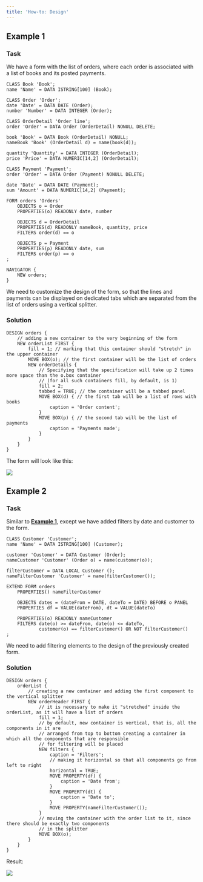 ```yaml
---
title: 'How-to: Design'
---
```


## Example 1

### Task

We have a form with the list of orders, where each order is associated with a list of books and its posted payments.

```lsf
CLASS Book 'Book';
name 'Name' = DATA ISTRING[100] (Book);

CLASS Order 'Order';
date 'Date' = DATA DATE (Order);
number 'Number' = DATA INTEGER (Order);

CLASS OrderDetail 'Order line';
order 'Order' = DATA Order (OrderDetail) NONULL DELETE;

book 'Book' = DATA Book (OrderDetail) NONULL;
nameBook 'Book' (OrderDetail d) = name(book(d));

quantity 'Quantity' = DATA INTEGER (OrderDetail);
price 'Price' = DATA NUMERIC[14,2] (OrderDetail);

CLASS Payment 'Payment';
order 'Order' = DATA Order (Payment) NONULL DELETE;

date 'Date' = DATA DATE (Payment);
sum 'Amount' = DATA NUMERIC[14,2] (Payment);

FORM orders 'Orders'
    OBJECTS o = Order
    PROPERTIES(o) READONLY date, number

    OBJECTS d = OrderDetail
    PROPERTIES(d) READONLY nameBook, quantity, price
    FILTERS order(d) == o

    OBJECTS p = Payment
    PROPERTIES(p) READONLY date, sum
    FILTERS order(p) == o
;

NAVIGATOR {
    NEW orders;
}
```

We need to customize the design of the form, so that the lines and payments can be displayed on dedicated tabs which are separated from the list of orders using a vertical splitter.

### Solution

```lsf
DESIGN orders {
    // adding a new container to the very beginning of the form
    NEW orderList FIRST {
        fill = 1; // marking that this container should "stretch" in the upper container
        MOVE BOX(o); // the first container will be the list of orders
        NEW orderDetails {
            // Specifying that the specification will take up 2 times more space than the o.box container 
            // (for all such containers fill, by default, is 1)
            fill = 2;
            tabbed = TRUE; // the container will be a tabbed panel
            MOVE BOX(d) { // the first tab will be a list of rows with books
                caption = 'Order content';
            }
            MOVE BOX(p) { // the second tab will be the list of payments
                caption = 'Payments made';
            }
        }
    }
}
```

The form will look like this:

![](images/How-to_Design_ex1.png)

## Example 2

### Task

Similar to [**Example 1**](#example-1), except we have added filters by date and customer to the form.

```lsf
CLASS Customer 'Customer';
name 'Name' = DATA ISTRING[100] (Customer);

customer 'Customer' = DATA Customer (Order);
nameCustomer 'Customer' (Order o) = name(customer(o));

filterCustomer = DATA LOCAL Customer ();
nameFilterCustomer 'Customer' = name(filterCustomer());

EXTEND FORM orders
    PROPERTIES() nameFilterCustomer

    OBJECTS dates = (dateFrom = DATE, dateTo = DATE) BEFORE o PANEL
    PROPERTIES df = VALUE(dateFrom), dt = VALUE(dateTo)

    PROPERTIES(o) READONLY nameCustomer
    FILTERS date(o) >= dateFrom, date(o) <= dateTo,
            customer(o) == filterCustomer() OR NOT filterCustomer()
;
```

We need to add filtering elements to the design of the previously created form.

### Solution

```lsf
DESIGN orders {
    orderList {
        // creating a new container and adding the first component to the vertical splitter
        NEW orderHeader FIRST { 
            // it is necessary to make it "stretched" inside the orderList, as it will have a list of orders
            fill = 1; 
            // by default, new container is vertical, that is, all the components in it are
            // arranged from top to bottom creating a container in which all the components that are responsible 
            // for filtering will be placed
            NEW filters { 
                caption = 'Filters';
                // making it horizontal so that all components go from left to right
                horizontal = TRUE; 
                MOVE PROPERTY(df) {
                    caption = 'Date from';
                }
                MOVE PROPERTY(dt) {
                    caption = 'Date to';
                }
                MOVE PROPERTY(nameFilterCustomer());
            }
            // moving the container with the order list to it, since there should be exactly two components
            // in the splitter
            MOVE BOX(o); 
        }
    }
}
```

Result:

![](images/How-to_Design_ex2.png)
